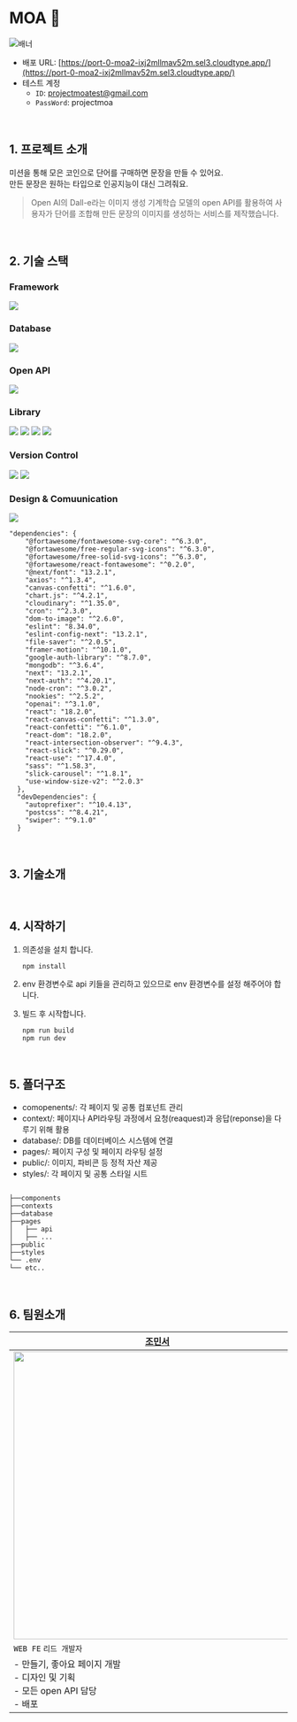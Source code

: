 # MOA 🎨

![배너](https://github.com/Green-Team-D/MOA/assets/112158792/997047da-b46c-4f19-94a1-e22bc31c8b3e)

- 배포 URL: [https://port-0-moa2-ixj2mllmav52m.sel3.cloudtype.app/](https://port-0-moa2-ixj2mllmav52m.sel3.cloudtype.app/)
- 테스트 계정
  - `ID`: projectmoatest@gmail.com
  - `PassWord`: projectmoa

<br/>

## 1. 프로젝트 소개

미션을 통해 모은 코인으로 단어를 구매하면 문장을 만들 수 있어요. <br />
만든 문장은 원하는 타입으로 인공지능이 대신 그려줘요. 

> Open AI의 Dall-e라는 이미지 생성 기계학습 모델의 open API를 활용하여 사용자가 단어를 조합해 만든 문장의 이미지를 생성하는 서비스를 제작했습니다. 
<br/>

## 2. 기술 스택
### Framework
<img src="https://img.shields.io/badge/next.js-000000?style=for-the-badge&logo=nextdotjs&logoColor=white">

### Database
 <img src="https://img.shields.io/badge/mongoDB-47A248?style=for-the-badge&logo=MongoDB&logoColor=white">

### Open API
 <img src="https://img.shields.io/badge/OpenAI-412991?style=for-the-badge&logo=openai&logoColor=white">

### Library
<div diplay="inline-block" >
  <img src="https://img.shields.io/badge/Axios-5A29E4?style=for-the-badge&logo=axios&logoColor=white">
  <img src="https://img.shields.io/badge/Chart.js-13324B?style=for-the-badge&logo=chartdotjs&logoColor=white">
  <img src="https://img.shields.io/badge/Swiper-6332F6?style=for-the-badge&logo=swiper&logoColor=white">
  <img src="https://img.shields.io/badge/Sass-CC6699?style=for-the-badge&logo=sass&logoColor=white">
</div>

### Version Control 
<div diplay="inline-block" >
  <img src="https://img.shields.io/badge/Git-F05032?style=for-the-badge&logo=git&logoColor=white">
  <img src="https://img.shields.io/badge/GitHub-181717?style=for-the-badge&logo=github&logoColor=white">
</div>

### Design & Comuunication
<img src="https://img.shields.io/badge/Figma-F24E1E?style=for-the-badge&logo=figma&logoColor=white">

```
"dependencies": {
    "@fortawesome/fontawesome-svg-core": "^6.3.0",
    "@fortawesome/free-regular-svg-icons": "^6.3.0",
    "@fortawesome/free-solid-svg-icons": "^6.3.0",
    "@fortawesome/react-fontawesome": "^0.2.0",
    "@next/font": "13.2.1",
    "axios": "^1.3.4",
    "canvas-confetti": "^1.6.0",
    "chart.js": "^4.2.1",
    "cloudinary": "^1.35.0",
    "cron": "^2.3.0",
    "dom-to-image": "^2.6.0",
    "eslint": "8.34.0",
    "eslint-config-next": "13.2.1",
    "file-saver": "^2.0.5",
    "framer-motion": "^10.1.0",
    "google-auth-library": "^8.7.0",
    "mongodb": "^3.6.4",
    "next": "13.2.1",
    "next-auth": "^4.20.1",
    "node-cron": "^3.0.2",
    "nookies": "^2.5.2",
    "openai": "^3.1.0",
    "react": "18.2.0",
    "react-canvas-confetti": "^1.3.0",
    "react-confetti": "^6.1.0",
    "react-dom": "18.2.0",
    "react-intersection-observer": "^9.4.3",
    "react-slick": "^0.29.0",
    "react-use": "^17.4.0",
    "sass": "^1.58.3",
    "slick-carousel": "^1.8.1",
    "use-window-size-v2": "^2.0.3"
  },
  "devDependencies": {
    "autoprefixer": "^10.4.13",
    "postcss": "^8.4.21",
    "swiper": "^9.1.0"
  }
```
<br/>

## 3. 기술소개


<br/>

## 4. 시작하기
1. 의존성을 설치 합니다.
   
   ```
   npm install
   ```
   
2. env 환경변수로 api 키들을 관리하고 있으므로 env 환경변수를 설정 해주어야 합니다. 

3. 빌드 후 시작합니다.

   ```
   npm run build
   npm run dev
   ```

<br/>

## 5. 폴더구조
- comopenents/: 각 페이지 및 공통 컴포넌트 관리
- context/: 페이지나 API라우팅 과정에서 요청(reaquest)과 응답(reponse)을 다루기 위해 활용
- database/: DB를 데이터베이스 시스템에 연결
- pages/: 페이지 구성 및 페이지 라우팅 설정
- public/: 이미지, 파비콘 등 정적 자산 제공
- styles/: 각 페이지 및 공통 스타일 시트

 ```

├──components
├──contexts
├──database
├──pages
│   ├── api
│   ├── ...
├──public
├──styles
└── .env
└── etc..

 ```
<br/>

## 6. 팀원소개

|    [조민서](https://github.com/ZziBooOooo)  | [김형재](https://github.com/wo3214) | [김세림](https://github.com/imserimkim)  |
|-------------------------------------------|-------------------------------------|------------------------------------------|
|<img width="520" src="https://avatars.githubusercontent.com/u/107842817?v=4">|<img width="520" src="https://avatars.githubusercontent.com/u/118143199?v=4">|<img width="520" src="https://avatars.githubusercontent.com/u/112158792?v=4"> |
|           `WEB FE` `리드 개발자`           |            `WEB FE`                 |               `WEB FE`                   |
| - 만들기, 좋아요 페이지 개발<br/> - 디자인 및 기획 <br/> - 모든 open API 담당<br/> - 배포 | - 구매하기, 앨범 페이지 개발<br/> - 로그인 구현<br/> 코인 수 관리| - 메인페이지, 미션 페이지 개발<br/> - 디자인<br/>- 미션횟수 데이터 관리|

